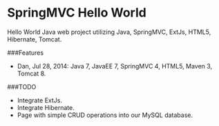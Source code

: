 SpringMVC Hello World
=====================

Hello World Java web project utilizing Java, SpringMVC, ExtJs, HTML5, Hibernate, Tomcat.

###Features
* Dan, Jul 28, 2014: Java 7, JavaEE 7, SpringMVC 4, HTML5, Maven 3, Tomcat 8.

###TODO
* Integrate ExtJs.
* Integrate Hibernate.
* Page with simple CRUD operations into our MySQL database.
